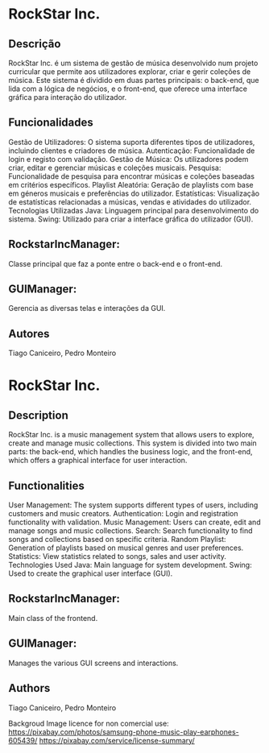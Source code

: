 # RockStar Inc.

## Descrição
RockStar Inc. é um sistema de gestão de música desenvolvido num projeto curricular que permite aos utilizadores explorar, criar e gerir coleções de música. Este sistema é dividido em duas partes principais: o back-end, que lida com a lógica de negócios, e o front-end, que oferece uma interface gráfica para interação do utilizador.

## Funcionalidades
Gestão de Utilizadores: O sistema suporta diferentes tipos de utilizadores, incluindo clientes e criadores de música.
Autenticação: Funcionalidade de login e registo com validação.
Gestão de Música: Os utilizadores podem criar, editar e gerenciar músicas e coleções musicais.
Pesquisa: Funcionalidade de pesquisa para encontrar músicas e coleções baseadas em critérios específicos.
Playlist Aleatória: Geração de playlists com base em géneros musicais e preferências do utilizador.
Estatísticas: Visualização de estatísticas relacionadas a músicas, vendas e atividades do utilizador.
Tecnologias Utilizadas
Java: Linguagem principal para desenvolvimento do sistema.
Swing: Utilizado para criar a interface gráfica do utilizador (GUI).

## RockstarIncManager:
 Classe principal que faz a ponte entre o back-end e o front-end.
## GUIManager:
 Gerencia as diversas telas e interações da GUI.

## Autores
Tiago Caniceiro,
Pedro Monteiro

# RockStar Inc. 

## Description
RockStar Inc. is a music management system that allows users to explore, create and manage music collections. This system is divided into two main parts: the back-end, which handles the business logic, and the front-end, which offers a graphical interface for user interaction.

## Functionalities
User Management: The system supports different types of users, including customers and music creators.
Authentication: Login and registration functionality with validation.
Music Management: Users can create, edit and manage songs and music collections.
Search: Search functionality to find songs and collections based on specific criteria.
Random Playlist: Generation of playlists based on musical genres and user preferences.
Statistics: View statistics related to songs, sales and user activity.
Technologies Used
Java: Main language for system development.
Swing: Used to create the graphical user interface (GUI).

## RockstarIncManager:
 Main class of the frontend.
## GUIManager: 
Manages the various GUI screens and interactions.

## Authors
Tiago Caniceiro,
Pedro Monteiro

Backgroud Image licence for non comercial use: https://pixabay.com/photos/samsung-phone-music-play-earphones-605439/
https://pixabay.com/service/license-summary/